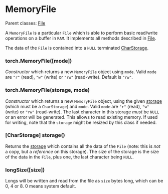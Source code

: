 <a name="torch.MemoryFile.dok"></a>
# MemoryFile #

Parent classes: [File](t7file.md)

A `MemoryFile` is a particular `File` which is able to perform basic
read/write operations on a buffer in `RAM`. It implements all methods
described in [File](t7file.md).

The data of the `File` is contained into a `NULL` terminated
[CharStorage](t7storage.md).

<a name="torch.MemoryFile"></a>
### torch.MemoryFile([mode]) ###

_Constructor_ which returns a new `MemoryFile` object using `mode`. Valid
`mode` are `"r"` (read), `"w"` (write) or `"rw"` (read-write). Default is `"rw"`.


<a name="torch.MemoryFile"></a>
### torch.MemoryFile(storage, mode) ###

_Constructor_ which returns a new `MemoryFile` object, using the given
[storage](t7storage.md) (which must be a `CharStorage`) and `mode`. Valid
`mode` are `"r"` (read), `"w"` (write) or `"rw"` (read-write). The last character
in this storage _must_ be `NULL` or an error will be generated. This allows
to read existing memory. If used for writing, note that the `storage` might
be resized by this class if needed.

<a name="torch.MemoryFile.storage"></a>
### [CharStorage] storage() ###

Returns the [storage](t7storage.md) which contains all the data of the
`File` (note: this is _not_ a copy, but a _reference_ on this storage). The
size of the storage is the size of the data in the `File`, plus one, the
last character being `NULL`.

<a name="torch.MemoryFile.longSize"/></a>
### longSize([size]) ###

Longs will be written and read from the file as `size` bytes long, which
can be 0, 4 or 8. 0 means system default.
